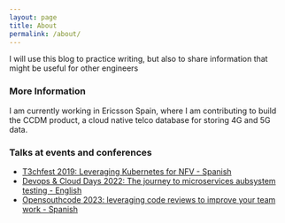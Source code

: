 ```yaml
---
layout: page
title: About
permalink: /about/
---
```


I will use this blog to practice writing, but also to share information that might be useful for other engineers

### More Information
I am currently working in Ericsson Spain, where I am contributing to build the CCDM product, a cloud native telco database for storing 4G and 5G data.

### Talks at events and conferences
- [T3chfest 2019: Leveraging Kubernetes for NFV - Spanish](https://youtu.be/rrosuVkh2r4)
- [Devops & Cloud Days 2022: The journey to microservices aubsystem testing - English](https://vimeo.com/agiletrends/review/728701829/93afec1072)
- [Opensouthcode 2023: leveraging code reviews to improve your team work - Spanish](https://www.opensouthcode.org/conferences/opensouthcode2023/program/proposals/639)
